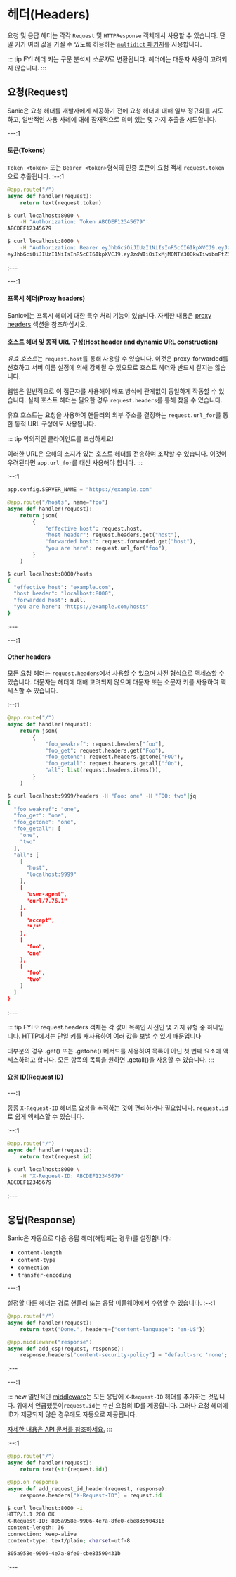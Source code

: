 # 헤더(Headers)

요청 및 응답 헤더는 각각 `Request` 및 `HTTPResponse` 객체에서 사용할 수 있습니다.
단일 키가 여러 값을 가질 수 있도록 허용하는 [`multidict` 패키지](https://multidict.readthedocs.io/en/stable/multidict.html#cimultidict)를 사용합니다.

::: tip FYI
헤더 키는 구문 분석시 *소문자*로 변환됩니다. 헤더에는 대문자 사용이 고려되지 않습니다.
:::

## 요청(Request)

Sanic은 요청 헤더를 개발자에게 제공하기 전에 요청 헤더에 대해 일부 정규화를 시도하고, 일반적인 사용 사례에 대해 잠재적으로 의미 있는 몇 가지 추출을 시도합니다.

---:1

#### 토큰(Tokens)

`Token <token>` 또는 `Bearer <token>`형식의 인증 토큰이 요청 객체 `request.token`으로 추출됩니다.
:--:1

```python
@app.route("/")
async def handler(request):
    return text(request.token)
```

```bash
$ curl localhost:8000 \
    -H "Authorization: Token ABCDEF12345679"
ABCDEF12345679
```

```bash
$ curl localhost:8000 \
    -H "Authorization: Bearer eyJhbGciOiJIUzI1NiIsInR5cCI6IkpXVCJ9.eyJzdWIiOiIxMjM0NTY3ODkwIiwibmFtZSI6IkpvaG4gRG9lIiwiaWF0IjoxNTE2MjM5MDIyfQ.SflKxwRJSMeKKF2QT4fwpMeJf36POk6yJV_adQssw5c"
eyJhbGciOiJIUzI1NiIsInR5cCI6IkpXVCJ9.eyJzdWIiOiIxMjM0NTY3ODkwIiwibmFtZSI6IkpvaG4gRG9lIiwiaWF0IjoxNTE2MjM5MDIyfQ.SflKxwRJSMeKKF2QT4fwpMeJf36POk6yJV_adQssw5c
```

:---

---:1

#### 프록시 헤더(Proxy headers)

Sanic에는 프록시 헤더에 대한 특수 처리 기능이 있습니다. 자세한 내용은 [proxy headers](/guide/advanced/proxy-headers.md) 섹션을 참조하십시오.

#### 호스트 헤더 및 동적 URL 구성(Host header and dynamic URL construction)

*유효 호스트*는 `request.host`를 통해 사용할 수 있습니다. 이것은 proxy-forwarded를 선호하고 서버 이름 설정에 의해 강제될 수 있으므로 호스트 헤더와 반드시 같지는 않습니다.

웹앱은 일반적으로 이 접근자를 사용해야 배포 방식에 관계없이 동일하게 작동할 수 있습니다. 실제 호스트 헤더는 필요한 경우 `request.headers`를 통해 찾을 수 있습니다.

유효 호스트는 요청을 사용하여 핸들러의 외부 주소를 결정하는 `request.url_for`를 통한 동적 URL 구성에도 사용됩니다.

::: tip 악의적인 클라이언트를 조심하세요!

이러한 URL은 오해의 소지가 있는 호스트 헤더를 전송하여 조작할 수 있습니다. 이것이 우려된다면 `app.url_for`를 대신 사용해야 합니다.
:::

:--:1

```python
app.config.SERVER_NAME = "https://example.com"

@app.route("/hosts", name="foo")
async def handler(request):
    return json(
        {
            "effective host": request.host,
            "host header": request.headers.get("host"),
            "forwarded host": request.forwarded.get("host"),
            "you are here": request.url_for("foo"),
        }
    )
```

```bash
$ curl localhost:8000/hosts
{
  "effective host": "example.com",
  "host header": "localhost:8000",
  "forwarded host": null,
  "you are here": "https://example.com/hosts"
}
```

:---

---:1
#### Other headers

모든 요청 헤더는 `request.headers`에서 사용할 수 있으며 사전 형식으로 액세스할 수 있습니다. 대문자는 헤더에 대해 고려되지 않으며 대문자 또는 소문자 키를 사용하여 액세스할 수 있습니다.

:--:1

```python
@app.route("/")
async def handler(request):
    return json(
        {
            "foo_weakref": request.headers["foo"],
            "foo_get": request.headers.get("Foo"),
            "foo_getone": request.headers.getone("FOO"),
            "foo_getall": request.headers.getall("fOo"),
            "all": list(request.headers.items()),
        }
    )
```

```bash
$ curl localhost:9999/headers -H "Foo: one" -H "FOO: two"|jq
{
  "foo_weakref": "one",
  "foo_get": "one",
  "foo_getone": "one",
  "foo_getall": [
    "one",
    "two"
  ],
  "all": [
    [
      "host",
      "localhost:9999"
    ],
    [
      "user-agent",
      "curl/7.76.1"
    ],
    [
      "accept",
      "*/*"
    ],
    [
      "foo",
      "one"
    ],
    [
      "foo",
      "two"
    ]
  ]
}
```

:---

::: tip FYI
💡 request.headers 객체는 각 값이 목록인 사전인 몇 가지 유형 중 하나입니다. HTTP에서는 단일 키를 재사용하여 여러 값을 보낼 수 있기 때문입니다

대부분의 경우 .get() 또는 .getone() 메서드를 사용하여 목록이 아닌 첫 번째 요소에 액세스하려고 합니다. 모든 항목의 목록을 원하면 .getall()을 사용할 수 있습니다.
:::

#### 요청 ID(Request ID)

---:1

종종 `X-Request-ID` 헤더로 요청을 추적하는 것이 편리하거나 필요합니다. `request.id`로 쉽게 액세스할 수 있습니다.

:--:1

```python
@app.route("/")
async def handler(request):
    return text(request.id)
```

```bash
$ curl localhost:8000 \
    -H "X-Request-ID: ABCDEF12345679"
ABCDEF12345679
```

:---

## 응답(Response)

Sanic은 자동으로 다음 응답 헤더(해당되는 경우)를 설정합니다.:

- `content-length`
- `content-type`
- `connection`
- `transfer-encoding`

---:1

설정할 다른 헤더는 경로 핸들러 또는 응답 미들웨어에서 수행할 수 있습니다.
:--:1

```python
@app.route("/")
async def handler(request):
    return text("Done.", headers={"content-language": "en-US"})

@app.middleware("response")
async def add_csp(request, response):
    response.headers["content-security-policy"] = "default-src 'none'; script-src 'self'; connect-src 'self'; img-src 'self'; style-src 'self';base-uri 'self';form-action 'self'"
```

:---

---:1

::: new
일반적인 [middleware](middleware.md)는 모든 응답에 `X-Request-ID` 헤더를 추가하는 것입니다. 위에서 언급했듯이`request.id`는 수신 요청의 ID를 제공합니다. 그러나 요청 헤더에 ID가 제공되지 않은 경우에도 자동으로 제공됩니다.

[자세한 내용은 API 문서를 참조하세요.](https://sanic.readthedocs.io/en/latest/sanic/api_reference.html#sanic.request.Request.id)
:::

:--:1

```python
@app.route("/")
async def handler(request):
    return text(str(request.id))

@app.on_response
async def add_request_id_header(request, response):
    response.headers["X-Request-ID"] = request.id
```

```bash
$ curl localhost:8000 -i
HTTP/1.1 200 OK
X-Request-ID: 805a958e-9906-4e7a-8fe0-cbe83590431b
content-length: 36
connection: keep-alive
content-type: text/plain; charset=utf-8

805a958e-9906-4e7a-8fe0-cbe83590431b
```

:---
